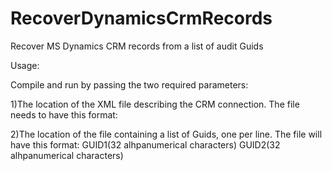 RecoverDynamicsCrmRecords
=========================

Recover MS Dynamics CRM records from a list of audit Guids


Usage:

Compile and run by passing the two required parameters:

1)The location of the XML file describing the CRM connection. The file needs to have this format:
  <?xml version="1.0" encoding="utf-8" ?>
  <Settings>
    <add key="username" value="" />
    <add key="domain" value="" />
    <add key="password" value="" />
    <add key="organizationUri" value="" />
    <add key="homeRealmUri" value="" />
  </Settings>

2)The location of the file containing a list of Guids, one per line. The file will have this format:
  GUID1(32 alhpanumerical characters)
  GUID2(32 alhpanumerical characters)
